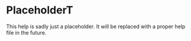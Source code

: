 # PlaceholderT
This help is sadly just a placeholder.  It will be replaced with a proper help file in the future.